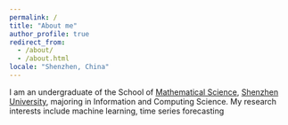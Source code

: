 ```yaml
---
permalink: /
title: "About me"
author_profile: true
redirect_from: 
  - /about/
  - /about.html
locale: "Shenzhen, China"
---
```


I am an undergraduate of the School of [Mathematical Science](https://math.szu.edu.cn), [Shenzhen University](https://www.szu.edu.cn), majoring in Information and Computing Science. My research interests include machine learning, time series forecasting
